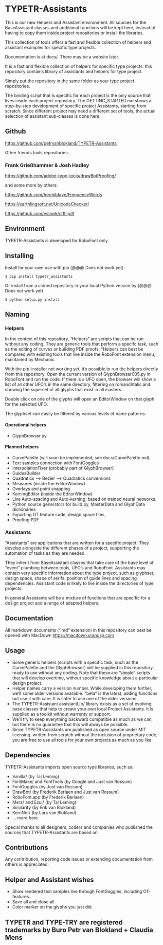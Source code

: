 # TYPETR-Assistants

This is our new Helpers and Assistant environment.
All sources for the BaseAssistant classes and additional functions will be kept here, instead of having to copy them inside project repositories or install the libraries.

This collection of tools offers a fast and flexible collection of helpers and assistant examples for specific type projects.

Documentation is at docs/. There may be a website later.

It is a fast and flexible collection of helpers for specific type projects: this repository contains library of assistants and helpers for type project.

Simply put the repository in the same folder as your type project repositories. 

The binding script that is specific for each project is the only source that lives inside each project repository. The GETTING_STARTED.md shows a step-by-step development of specific project Assistants, starting from scratch. Since different project may need a different set of tools, the actual selection of assistant sub-classes is done here.

## Github

https://github.com/petrvanblokland/TYPETR-Assistants

Other friends tools repositories:

### Frank Grießhammer & Josh Hadley

https://github.com/adobe-type-tools/drawBotProofing/

and some more by others:

https://github.com/hermitdave/FrequencyWords

https://earthlingsoft.net/UnicodeChecker/

https://github.com/vslavik/diff-pdf

## Environment

TYPETR-Assistants is developed for RoboFont only.

## Installing

Install for your own use with pip (@@@ Does not work yet):

    $ pip install typetr_assistants
    
Or install from a cloned repository in your local Python version by (@@@ Does not work yet)

	$ python setup.py install

## Naming

### Helpers

In the context of this repository, “Helpers” are scripts that can be run without any coding. They are generic tools that perform a specifc task, such as the editing of curves or building PDF proofs. “Helpers can best be compared with existing tools that live inside the RoboFont extension menu, maintained by Mechanic.

With the pip-installer not working yet, it’s possible to run the helpers directly from this repository. Open the current version of GlyphBrowser005.py in RoboFont and run the code. If there is a UFO open, the browser will show a list of all other UFO’s in the same directory, filtering on romand/italic and showing the superset of all glyphs that exist in all masters. 

Double click on one of the glyphs will open an EditorWindow on that glyph for the selected UFO.

The glyphset can easily be filtered by various levels of name patterns.

#### Operational helpers

* GlyphBrowser.py

#### Planned helpers

* CurvePalette (will soon be implemented, see docs/CurvePalette.md)
* Text samples connection with FontGoggles
* InterpolationFixer (probably part of GlyphBrowser)
* GuidesBuilder
* Quadratics --> Bezier --> Quadratics conversions
* Measures (inside the EditorWindow)
* Overlays and point snapping
* KerningEditor (inside the EditorWindow)
* Live Auto-spacing and Auto-kerning, based on trained neural networks.
* Python source generators for build.py, MasterData and GlyphData dictionaries
* Exporting OT feature code, design space files,  
* Proofing PDF

### Assistants

“Assistants” are applications that are written for a specific project. They develop alongside the different phases of a project, supporting the automation of tasks as they are needed.

They inherit from BaseAssistant classes that take care of the base level of “event” plumbing between tools, UFO’s and RoboFont. Assistants may contain very specific information about the type project, such as glyphset, design space, shape of serifs, position of guide lines and spacing dependencies. Assistant code is likely to live inside the directories of type projects.

In general Assistants will be a mixture of functions that are specific for a design project and a range of adapted helpers.

## Documentation

All markdown documents (“.md” extension) in this repository can best be opened with MacDown https://macdown.uranusjr.com

## Usage

* Some generic helpers (scripts with a specific task, such as the CurvePalette and the GlyphBrowser) will be supplied in this repository, ready to use without any coding. Note that these are ”simple” scripts that will develop overtime, without specific knowledge about a particular design project.
* Helper names carry a version number. While developing them further, we’ll some older versions available. “beta” is the latest, adding functions but use it with care. It is safer to use one of the older versions.
* The TYPETR-Assistant assistantLib/ library exists as a set of evolving base classes that help to create your own local Project Assistants. It is supplied as a toolkit without warrenty or support.  
* We’ll try to keep everything backward compatible as much as we can, but there is no guarantee that this will always be possible.
* Since TYPETR-Assistants are published as open source under MIT licensing, written from scratch without the inclusion of proprietary code, you are free to use all tools for your own projects as much as you like.

## Dependencies

TYPETR-Assistants imports open source type libraries, such as:

* Vanilla/ (by Tal Leming)
* FontMake/ and FontTools (by Google and Just van Rossum)
* FontGoggles (by Just van Rossum)
* DrawBot/ (by Frederik Berlaen and Just van Rossum)
* RoboFont.app (by Frederik Berlaen)
* Merz/ and Ezui/ (by Tal Leming)
* Similarity (by Erik van Blokland) 
* KernNet/ (by Lars van Blokland)
* ... more here.

Special thanks to all designers, coders and companies who published the sources that TYPETR-Assistants are based on.

## Contributions

Any contribution, reporting code issues or extending documentation from others is appreciated.

## Helper and Assistant wishes

* Show rendered text samples live through FontGoggles, including OT-features.
* Save all and close all.
* Color marker on the glyphs you just did.

## TYPETR and TYPE-TRY are registered trademarks by Buro Petr van Blokland + Claudia Mens